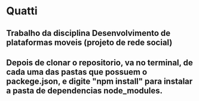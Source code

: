 # Quatti
## Trabalho da disciplina Desenvolvimento de plataformas moveis (projeto de rede social)
## Depois de clonar o repositorio, va no terminal, de cada uma das pastas que possuem o packege.json, e digite "npm install" para instalar a pasta de dependencias node_modules.
